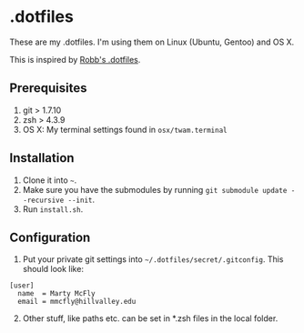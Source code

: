 # .dotfiles

These are my .dotfiles. I'm using them on Linux (Ubuntu, Gentoo) and OS X. 

This is inspired by [Robb's .dotfiles](https://github.com/robb/.dotfiles).

## Prerequisites
1. git > 1.7.10
2. zsh > 4.3.9
3. OS X: My terminal settings found in `osx/twam.terminal`

## Installation

1. Clone it into `~`.
2. Make sure you have the submodules by running `git submodule update --recursive --init`.
3. Run `install.sh`.

## Configuration

1. Put your private git settings into `~/.dotfiles/secret/.gitconfig`. This should look like:

```
[user]
  name  = Marty McFly
  email = mmcfly@hillvalley.edu
```
2. Other stuff, like paths etc. can be set in *.zsh files in the local folder.
